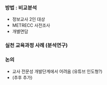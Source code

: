 ### 방법  : 비교분석
* 정보교사 2인 대상
* METRECC 사전조사
* 개별면담

### 실천 교육과정 사례 (분석연구)

### 논의
* 교사 전문성 개발단계에서 어려움 (유튜브 인도형?)
* (추후 추가)